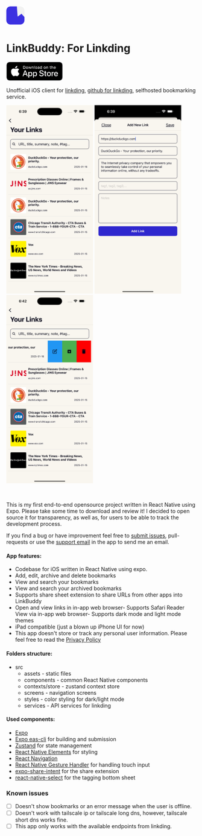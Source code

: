 # ![](/assets/favicon-rounded.png) 
# LinkBuddy: For Linkding
[<img height="50px" src="./assets/logos/Download_on_the_App_Store_Badge_US-UK_blk_092917.png" />](https://apps.apple.com/us/app/linkbuddy-for-linkding/id6740408952)

Unofficial iOS client for [linkding](https://linkding.link), [github for linkding](https://github.com/sissbruecker/linkding), selfhosted bookmarking service. 

<!-- ![](/assets/screenshots/2025-01-16%2018-09-38%20High%20Res%20Screenshot.png) -->

 <img height="500px" src="./assets/screenshots/2025-01-16 19-39-37 High Res Screenshot.png" /> <img height="500px" src="./assets/screenshots/2025-01-16 19-39-02 High Res Screenshot.png" /> <img height="500px" src="./assets/screenshots/2025-01-16 19-42-08 High Res Screenshot.png" />

<br />

This is my first end-to-end opensource project written in React Native using Expo. Please take some time to download and review it! I decided to open source it for transparency, as well as, for users to be able to track the development process.

If you find a bug or have improvement feel free to [submit issues](https://github.com/peterto/LinkBuddy/issues), pull-requests or use the [support email](mailto:linkbuddyapp@gmail.com) in the app to send me an email.

#### App features:
- Codebase for iOS written in React Native using expo.
- Add, edit, archive and delete bookmarks
- View and search your bookmarks
- View and search your archived bookmarks
- Supports share sheet extension to share URLs from other apps into LinkBuddy
- Open and view links in in-app web browser- Supports Safari Reader View via in-app web browser- Supports dark mode and light mode themes
- iPad compatible (just a blown up iPhone UI for now)
- This app doesn't store or track any personal user information. Please feel free to read the [Privacy Policy](https://github.com/peterto/LinkBuddy/wiki/Privacy-Policy)

#### Folders structure:
- src
    - assets - static files
    - components - common React Native components
    - contexts/store - zustand context store
    - screens - navigation screens
    - styles - color styling for dark/light mode
    - services - API services for linkding

#### Used components:
- [Expo](https://expo.dev)
- [Expo eas-cli](https://docs.expo.dev/eas/) for building and submission
- [Zustand](https://github.com/pmndrs/zustand) for state management
- [React Native Elements](https://reactnativeelements.com/) for styling
- [React Navigation](https://reactnavigation.org/)
- [React Native Gesture Handler](https://www.npmjs.com/package/react-native-gesture-handler) for handling touch input
- [expo-share-intent](https://github.com/achorein/expo-share-intent/) for the share extension
- [react-native-select](https://github.com/azeezat/react-native-select) for the tagging bottom sheet


### Known issues

- [ ] Doesn't show bookmarks or an error message when the user is offline.
- [ ] Doesn't work with tailscale ip or tailscale long dns, however, tailscale short dns works fine.
- [ ] This app only works with the available endpoints from linkding.
